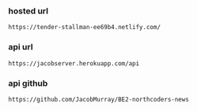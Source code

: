 ### hosted url
```
https://tender-stallman-ee69b4.netlify.com/
```

### api url
```
https://jacobserver.herokuapp.com/api
```

### api github 
```
https://github.com/JacobMurray/BE2-northcoders-news
```